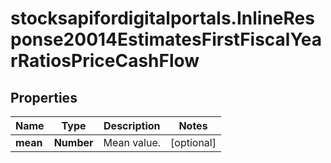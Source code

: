 # stocksapifordigitalportals.InlineResponse20014EstimatesFirstFiscalYearRatiosPriceCashFlow

## Properties

Name | Type | Description | Notes
------------ | ------------- | ------------- | -------------
**mean** | **Number** | Mean value. | [optional] 


